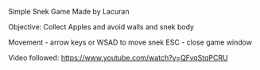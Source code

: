 Simple Snek Game Made by Lacuran

Objective:
Collect Apples and avoid walls and snek body


Movement - arrow keys or WSAD to move snek
ESC - close game window

Video followed: https://www.youtube.com/watch?v=QFvqStqPCRU